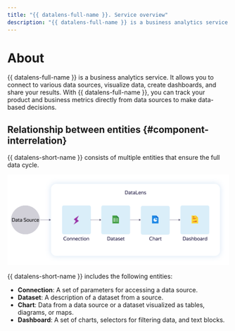 ```yaml
---
title: "{{ datalens-full-name }}. Service overview"
description: "{{ datalens-full-name }} is a business analytics service. It allows you to connect to various data sources, visualize data, create dashboards, and share your results. This article will help you understand the relationship between entities and the difference between a workbook and collection."
---
```



# About

{{ datalens-full-name }} is a business analytics service. It allows you to connect to various data sources, visualize data, create dashboards, and share your results.
With {{ datalens-full-name }}, you can track your product and business metrics directly from data sources to make data-based decisions.


## Relationship between entities {#component-interrelation}

{{ datalens-short-name }} consists of multiple entities that ensure the full data cycle.

![image](../../_assets/datalens/concepts/datalens.svg)

{{ datalens-short-name }} includes the following entities:

- **Connection**: A set of parameters for accessing a data source.
- **Dataset**: A description of a dataset from a source.
- **Chart**: Data from a data source or a dataset visualized as tables, diagrams, or maps.
- **Dashboard**: A set of charts, selectors for filtering data, and text blocks.


